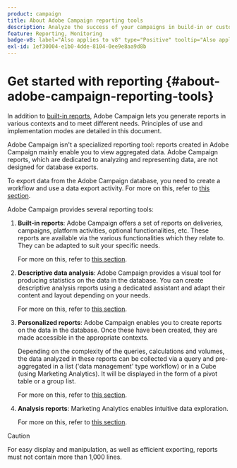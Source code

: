 ```yaml
---
product: campaign
title: About Adobe Campaign reporting tools
description: Analyze the success of your campaigns in build-in or customized reports
feature: Reporting, Monitoring
badge-v8: label="Also applies to v8" type="Positive" tooltip="Also applies to Campaign v8"
exl-id: 1ef30004-e1b0-4dde-8104-0ee9e8aa9d8b
---
```

# Get started with reporting {#about-adobe-campaign-reporting-tools}

 

In addition to [built-in reports](../../reporting/using/about-campaign-built-in-reports.md), Adobe Campaign lets you generate reports in various contexts and to meet different needs. Principles of use and implementation modes are detailed in this document.

Adobe Campaign isn't a specialized reporting tool: reports created in Adobe Campaign mainly enable you to view aggregated data. Adobe Campaign reports, which are dedicated to analyzing and representing data, are not designed for database exports.

To export data from the Adobe Campaign database, you need to create a workflow and use a data export activity. For more on this, refer to [this section](../../workflow/using/about-action-activities.md).

Adobe Campaign provides several reporting tools:

1. **Built-in reports**: Adobe Campaign offers a set of reports on deliveries, campaigns, platform activities, optional functionalities, etc. These reports are available via the various functionalities which they relate to. They can be adapted to suit your specific needs.

   For more on this, refer to [this section](../../reporting/using/about-campaign-built-in-reports.md).

1. **Descriptive data analysis**: Adobe Campaign provides a visual tool for producing statistics on the data in the database. You can create descriptive analysis reports using a dedicated assistant and adapt their content and layout depending on your needs.

   For more on this, refer to [this section](../../reporting/using/about-descriptive-analysis.md).

1. **Personalized reports**: Adobe Campaign enables you to create reports on the data in the database. Once these have been created, they are made accessible in the appropriate contexts.

   Depending on the complexity of the queries, calculations and volumes, the data analyzed in these reports can be collected via a query and pre-aggregated in a list ('data management' type workflow) or in a Cube (using Marketing Analytics). It will be displayed in the form of a pivot table or a group list.

   For more on this, refer to [this section](../../reporting/using/about-reports-creation-in-campaign.md).

1. **Analysis reports**: Marketing Analytics enables intuitive data exploration.

   For more on this, refer to [this section](../../reporting/using/ac-cubes.md).

>[!CAUTION]
>
>For easy display and manipulation, as well as efficient exporting, reports must not contain more than 1,000 lines.
